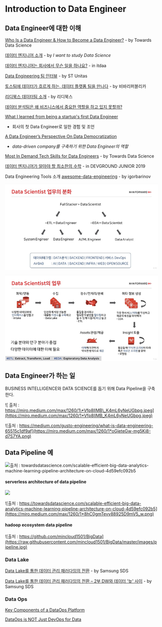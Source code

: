 # Introduction to Data Engineer

## Data Engineer에 대한 이해

[Who Is a Data Engineer & How to Become a Data Engineer?](https://towardsdatascience.com/who-is-a-data-engineer-how-to-become-a-data-engineer-1167ddc12811) - by Towards Data Science

[데이터 엔지니어 소개](https://github.com/Team-Neighborhood/I-want-to-study-Data-Science/wiki/%EB%8D%B0%EC%9D%B4%ED%84%B0-%EC%97%94%EC%A7%80%EB%8B%88%EC%96%B4) - by _I want to study Data Science_

[데이터 엔지니어는 회사에서 무슨 일을 하나요?](https://www.itdaa.net/mentor_posts/6357) - in itdaa

[Data Engineering 팀 인터뷰](https://www.jobplanet.co.kr/companies/88435/story/%EC%97%90%EC%8A%A4%ED%8B%B0%EC%9C%A0%EB%8B%88%ED%83%80%EC%8A%A4?content_id=48) - by ST Unitas

[토스팀에 데이터가 흐르게 하는, 데이터 플랫폼 팀을 만나다](https://blog.toss.im/2019/04/29/tossteam/people/toss-dataplatformteam-interview/) - by 비바리퍼블리카

[리디북스 데이터팀 소개](https://www.ridicorp.com/career/data-engineer/) - by 리디북스

[데이터 분석팀은 왜 비즈니스에서 중요한 역할을 하고 있지 못할까?](http://bongholee.com/2020/04/%EB%8D%B0%EC%9D%B4%ED%84%B0-%EB%B6%84%EC%84%9D%ED%8C%80%EC%9D%80-%EC%99%9C-%EB%B9%84%EC%A6%88%EB%8B%88%EC%8A%A4%EC%97%90%EC%84%9C-%EC%A4%91%EC%9A%94%ED%95%9C-%EC%97%AD%ED%95%A0%EC%9D%84-%ED%95%98/?fbclid=IwAR1UYjGD0WMc6WtK8IlMIzXCnjIP5hDC3k3C7Ut0CAE2sWpkG4KeRFppBd8)

[What I learned from being a startup's first Data Engineer](https://towardsdatascience.com/what-i-learned-from-being-a-startups-first-data-engineer-f19cd71d3f31)  
  -  회사의 첫 Data Engineer로 일한 경험 및 조언

[A Data Engineer’s Perspective On Data Democratization](https://towardsdatascience.com/a-data-engineers-perspective-on-data-democratization-a8aed10f4253)  
  -  _data-driven company를 구축하기 위한 Data Engineer의 역할_

[Most In Demand Tech Skills for Data Engineers](https://towardsdatascience.com/most-in-demand-tech-skills-for-data-engineers-58f4c1ca25ab) - by Towards Data Science

[데이터 엔지니어가 알아야 할 최소한의 수학](https://www.youtube.com/watch?v=d6ScsU6y3fs) - in DEVGROUND JUNIOR 2019

Data Engineering Tools 소개 [awesome-data-engineering](https://github.com/igorbarinov/awesome-data-engineering) - by igorbarinov

![Intro\_2](.gitbook/assets/intro_2.jpg)

![&#xCD9C;&#xCC98; : https://www.youtube.com/watch?v=24qT\_lshLDk&amp;t=359s \(~ 11:00\) by NHN FORWARD](.gitbook/assets/intro_1.jpg)

## Data Engineer가 하는 일

BUSINESS INTELLIGENCE와 DATA SCIENCE를 돕기 위해 Data Pipeline을 구축한다.

![  &#xCD9C;&#xCC98; : https://miro.medium.com/max/1260/1\*Vfp8lIMB\_K4mL6yNeUGbpg.jpeg](https://miro.medium.com/max/1260/1*Vfp8lIMB_K4mL6yNeUGbpg.jpeg)

![&#xCD9C;&#xCC98; : https://medium.com/gusto-engineering/what-is-data-engineering-65515c1df9af](https://miro.medium.com/max/1260/1*oGjeteGw-mg5Ki8-d7S7YA.png)

## Data Pipeline 예

![&#xCD9C;&#xCC98; : towardsdatascience.com/scalable-efficient-big-data-analytics-machine-learning-pipeline-architecture-on-cloud-4d59efc092b5](https://miro.medium.com/max/1260/1*cvQDKx13Peirep-NKaPtSQ.png)

#### **serverless architecture of data pipeline**

![](https://miro.medium.com/max/1260/1*xWDdNwbT26vl5Ta1bKtGQg.png)

![&#xCD9C;&#xCC98; : https://towardsdatascience.com/scalable-efficient-big-data-analytics-machine-learning-pipeline-architecture-on-cloud-4d59efc092b5](https://miro.medium.com/max/1260/1*8hC0gmTevv88925D9mV5_w.png)

#### **hadoop ecosystem data pipeline**

![&#xCD9C;&#xCC98; : https://github.com/mincloud1501/BigData](https://raw.githubusercontent.com/mincloud1501/BigData/master/images/pipeline.jpg)

### Data Lake

[Data Lake를 통한 데이터 관리 패러다임의 전환](https://www.samsungsds.com/global/ko/support/insights/data_lake.html?moreCnt=1&backTypeId=undefined&category=undefined) - by Samsung SDS

[Data Lake를 통한 데이터 관리 패러다임의 전환 – 2부 DW와 데이터 '늪' 사이](https://www.samsungsds.com/global/ko/support/insights/1209115_2284.html?moreCnt=1&backTypeId=undefined&category=undefined) - by Samsung SDS

### Data Ops

[Key Components of a DataOps Platform](https://medium.com/data-ops/the-dataops-enterprise-software-industry-2019-a862904857ef)

[DataOps is NOT Just DevOps for Data](https://medium.com/data-ops/dataops-is-not-just-devops-for-data-6e03083157b7)

